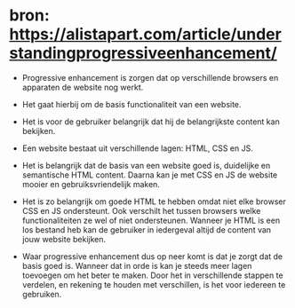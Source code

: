 # bron: https://alistapart.com/article/understandingprogressiveenhancement/

- Progressive enhancement is zorgen dat op verschillende browsers en apparaten de website nog werkt. 
- Het gaat hierbij om de basis functionaliteit van een website.
- Het is voor de gebruiker belangrijk dat hij de belangrijkste content kan bekijken.

- Een website bestaat uit verschillende lagen: HTML, CSS en JS. 
- Het is belangrijk dat de basis van een website goed is, duidelijke en semantische HTML content. Daarna kan je met CSS en JS de website mooier en
gebruiksvriendelijk maken.

- Het is zo belangrijk om goede HTML te hebben omdat niet elke browser CSS en JS ondersteunt. Ook verschilt het tussen browsers welke functionaliteiten 
ze wel of niet ondersteunen. Wanneer je HTML is een los bestand heb kan de gebruiker in iedergeval altijd de content van jouw website bekijken.

- Waar progressive enhancement dus op neer komt is dat je zorgt dat de basis goed is. Wanneer dat in orde is kan je steeds meer lagen toevoegen om het
beter te maken. Door het in verschillende stappen te verdelen, en rekening te houden met verschillen, is het voor iedereen te gebruiken.
